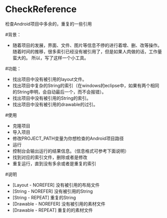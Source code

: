 CheckReference
==============

检查Android项目中多余的，重复的一些引用

#背景：
* 随着项目的发展，界面、文件、图片等信息不停的进行着增、删、改等操作。随着时间的推移，很多索引已经没有被引用了，但是如果人肉做的话，工作量蛮大的。
所以，写了这样一个小工具。

#功能：
* 找出项目中没有被引用的layout文件。
* 找出项目中复杂的String的索引（在windows的eclipse中，如果有两个相同的String申明，会自动最后一个，而不会报错）。
* 找出项目中没有被引用的String的索引。
* 找出项目中没有被引用的drawable的过引。

#使用
* 克隆项目
* 导入项目
* 修改PROJECT_PATH变量为你想检查的Android项目路径
* 运行
* 控制台会输出运行的结果信息。（信息格式可参考下面说明）
* 找到对应的索引文件，删除或者是修改
* 重复运行，直到没有多余或者是重复的索引

#说明

* [Layout - NOREFER] 没有被引用的布局文件
* [String - NOREFER] 没有被引用的String
* [String - REPEAT] 重复的String
* [Drawable - NOREFER] 没有被引用的素材文件
* [Drawable - REPEAT] 重复的的素材文件

